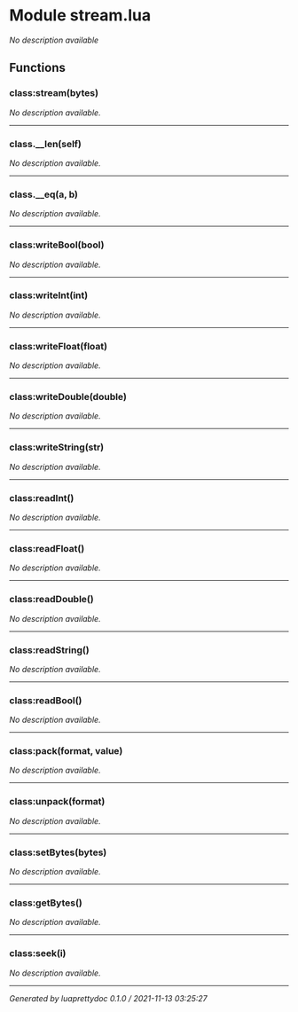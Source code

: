 # Module stream.lua
_No description available_

## Functions

### class:stream(bytes)

_No description available._

---

### class.__len(self)

_No description available._

---

### class.__eq(a, b)

_No description available._

---

### class:writeBool(bool)

_No description available._

---

### class:writeInt(int)

_No description available._

---

### class:writeFloat(float)

_No description available._

---

### class:writeDouble(double)

_No description available._

---

### class:writeString(str)

_No description available._

---

### class:readInt()

_No description available._

---

### class:readFloat()

_No description available._

---

### class:readDouble()

_No description available._

---

### class:readString()

_No description available._

---

### class:readBool()

_No description available._

---

### class:pack(format, value)

_No description available._

---

### class:unpack(format)

_No description available._

---

### class:setBytes(bytes)

_No description available._

---

### class:getBytes()

_No description available._

---

### class:seek(i)

_No description available._

---

_Generated by luaprettydoc 0.1.0 / 2021-11-13 03:25:27_

